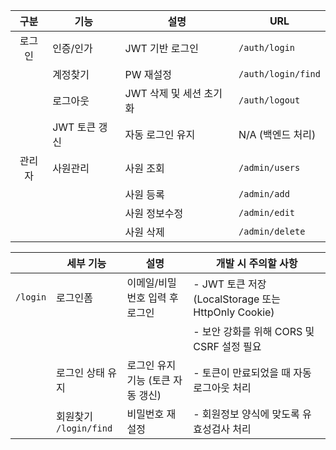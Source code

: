 | 구분       | 기능        | 설명                    | URL                  |
|:---:|------------------|-----------------------|----------------------|
| 로그인 |    인증/인가   | JWT 기반 로그인         | `/auth/login`        |
|               | 계정찾기    | PW 재설정               | `/auth/login/find`   |
|               | 로그아웃    | JWT 삭제 및 세션 초기화  | `/auth/logout`       |
|               | JWT 토큰 갱신 | 자동 로그인 유지        |N/A (백엔드 처리)  |
| 관리자        | 사원관리   | 사원 조회               | `/admin/users`       |
|               |             | 사원 등록               | `/admin/add`         |
|               |             | 사원 정보수정           | `/admin/edit`        |
|               |             | 사원 삭제               | `/admin/delete`      |

|        | 세부 기능       | 설명                          | 개발 시 주의할 사항                                      |
|--------|-----------------|-----------------------------|------------------------------------------------------|
| `/login` | 로그인폼        | 이메일/비밀번호 입력 후 로그인 | - JWT 토큰 저장 (LocalStorage 또는 HttpOnly Cookie)    |
|        |                 |                             | - 보안 강화를 위해 CORS 및 CSRF 설정 필요              |
|        | 로그인 상태 유지 | 로그인 유지 기능 (토큰 자동 갱신) | - 토큰이 만료되었을 때 자동 로그아웃 처리               |
|        | 회원찾기<br /> `/login/find`       | 비밀번호 재설정                | - 회원정보 양식에 맞도록 유효성검사 처리                  |



